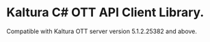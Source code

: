# Kaltura C# OTT API Client Library.
Compatible with Kaltura OTT server version 5.1.2.25382 and above.
